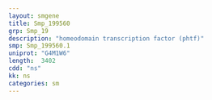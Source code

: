 ```yaml
---
layout: smgene
title: Smp_199560
grp: Smp_19
description: "homeodomain transcription factor (phtf)"
smp: Smp_199560.1
uniprot: "G4M1W6"
length:  3402
cdd: "ns"
kk: ns
categories: sm
---
```

